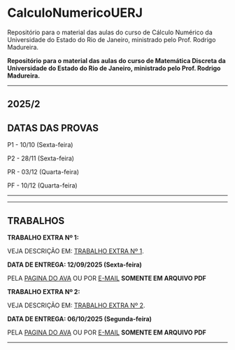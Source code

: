 # CalculoNumericoUERJ
Repositório para o material das aulas do curso de Cálculo Numérico da Universidade do Estado do Rio de Janeiro, ministrado pelo Prof. Rodrigo Madureira.

**Repositório para o material das aulas do curso de Matemática Discreta da Universidade do Estado do Rio de Janeiro, ministrado pelo Prof. Rodrigo Madureira.**

----------------------------------------------------------------------------------------------------------------------------------------------------------

**2025/2**
----------------------------------------------------------------------------------------------------------------------------------------------------------

**DATAS DAS PROVAS**
----------------------------------------------------------------------------------------------------------------------------------------------------------

P1 - 10/10 (Sexta-feira)

P2 - 28/11 (Sexta-feira)

PR - 03/12 (Quarta-feira)

PF - 10/12 (Quarta-feira)

----------------------------------------------------------------------------------------------------------------------------------------------------------
----------------------------------------------------------------------------------------------------------------------------------------------------------

**TRABALHOS**
----------------------------------------------------------------------------------------------------------------------------------------------------------

**TRABALHO EXTRA Nº 1:**

VEJA DESCRIÇÃO EM: [TRABALHO EXTRA Nº 1](https://github.com/rodrigolrmadureira/CalculoNumericoUERJ/blob/main/Trabalhos/CN_Trabalho1_2025_2.pdf
).

**DATA DE ENTREGA: 12/09/2025 (Sexta-feira)**

PELA [PAGINA DO AVA](https://ava.pr1.uerj.br/mod/assign/view.php?id=364628) OU POR [E-MAIL](mailto:rodrigo.madureira@ime.uerj.br)
**SOMENTE EM ARQUIVO PDF**


**TRABALHO EXTRA Nº 2:**

VEJA DESCRIÇÃO EM: [TRABALHO EXTRA Nº 2](https://github.com/rodrigolrmadureira/CalculoNumericoUERJ/tree/main/Trabalhos/Trabalho%202).

**DATA DE ENTREGA: 06/10/2025 (Segunda-feira)**

PELA [PAGINA DO AVA](https://ava.pr1.uerj.br/mod/assign/view.php?id=366579) OU POR [E-MAIL](mailto:rodrigo.madureira@ime.uerj.br)
**SOMENTE EM ARQUIVO PDF**

----------------------------------------------------------------------------------------------------------------------------------------------------------
